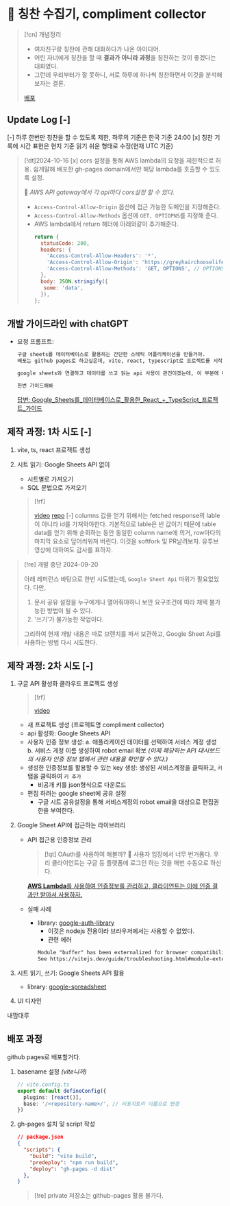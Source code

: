 # 󰏢 칭찬 수집기, compliment collector

> [!cn] 개념정리
>
> - 여자친구랑 칭찬에 관해 대화하다가 나온 아이디어.
> - 어린 자녀에게 칭찬을 할 때 **결과가 아니라 과정**을 칭찬하는 것이 좋겠다는 대화였다.
> - 그런데 우리부터가 잘 못하니, 서로 하루에 하나씩 칭찬하면서 이것을 분석해보자는 결론.
>
> [배포](https://greyhairchooselife.github.io/compliment-collector/)

## Update Log [-]

[-] 하루 한번만 칭찬을 할 수 있도록 제한, 하루의 기준은 한국 기준 24:00
[x] 칭찬 기록에 시간 표현은 현지 기준 읽기 쉬운 형태로 수정(현재 UTC 기준)

> [!dt]2024-10-16
> [x] cors 설정을 통해 AWS lambda의 요청을 제한적으로 허용. 쉽게말해 배포한 gh-pages domain에서만 해당 lambda를 호출할 수 있도록 설정.
>
>  󱞪 _AWS API gateway에서 각 api마다 cors설정 할 수 있다._
>
>   - `Access-Control-Allow-Origin` 옵션에 접근 가능한 도메인을 지정해준다.
>   - `Access-Control-Allow-Methods` 옵션에 `GET, OPTIOPNS`를 지정해 준다.
>   - AWS lambda에서 return 헤더에 아래와같이 추가해준다.
>     ```javascript
>     return {
>       statusCode: 200,
>       headers: {
>         'Access-Control-Allow-Headers': '*',
>         'Access-Control-Allow-Origin': 'https://greyhairchooselife.github.io',
>         'Access-Control-Allow-Methods': 'GET, OPTIONS', // OPTIONS을 추가하지 않으면 CORS 오류 발생
>       },
>       body: JSON.stringify({
>        some: 'data',
>       }),
>     };
>     ```


## 개발 가이드라인 with chatGPT

- 요청 프롬프트:

  ```txt
  구글 sheets를 데이터베이스로 활용하는 간단한 스테틱 어플리케이션을 만들거야.
  배포는 github pages로 하고싶은데, vite, react, typescript로 프로젝트를 시작할거야.

  google sheets와 연결하고 데이터를 쓰고 읽는 api 사용이 관건이겠는데, 이 부분에 대해서는 경험이 전혀 없어.

  한번 가이드해봐

  ```

  [답변: Google_Sheets를_데이터베이스로_활용한_React_+_TypeScript_프로젝트_가이드](/Project/진행중/칭찬_수집기/Google_Sheets를_데이터베이스로_활용한_React_+_TypeScript_프로젝트_가이드)


## 제작 과정: 1차 시도 [-]

1. vite, ts, react 프로젝트 생성
2. 시트 읽기: Google Sheets API 없이

   - 시트별로 가져오기
   - SQL 문법으로 가져오기

   > [!rf]
   >
   > [video](https://www.youtube.com/watch?v=cRwpTv33Z_g)
   > [repo](https://github.com/theotrain/load-google-sheet-data-using-sql)
   > [-]  columns 값을 얻기 위해서는 fetched response의 lable이 아니라 id를 가져와야한다. 기본적으로 lable은 빈 값이기 때문에 table data를 얻기 위해 순회하는 동안 동일한 column name에 의거, row마다의 마지막 요소로 덮어씌워져 버린다. 이것을 softfork 및 PR날려보자. 유투브 영상에 대하여도 감사를 표하자.

> [!re] 개발 중단 2024-09-20
>
> 아래 레퍼런스 바탕으로 한번 시도했는데, `Google Sheet Api` 따위가 필요없었다.
> 다만,
>
>   1. 문서 공유 설정을 누구에게나 열어줘야하니 보안 요구조건에 따라 채택 불가능한 방법이 될 수 있다.
>   2. '쓰기'가 불가능한 작업이다.
>
> 그리하여 현재 개발 내용은 따로 브랜치를 파서 보관하고, Google Sheet Api를 사용하는 방법 다시 시도한다.


## 제작 과정: 2차 시도 [-]

1. 구글 API 활성화  클라우드 프로젝트 생성

   > [!rf]
   >
   > [video](https://www.youtube.com/watch?v=PFJNJQCU_lo)

   - 새 프로젝트 생성 (프로젝트명 compliment collector)
   - api 활성화: Google Sheets API
   - 사용자 인증 정보 생성:
     a. 애플리케이션 데이터를 선택하여 서비스 계정 생성
     b. 서비스 게정 이름 생성하여 robot email 확보
     _(이제 해당하는 API 대시보드의 사용자 인증 정보 탭에서 관련 내용을 확인할 수 있다.)_
   - 생성한 인증정보를 활용할 수 있는 key 생성:
     생성된 서비스계정을 클릭하고, `키` 탭을 클릭하여 `키 추가`
     - 비공개 키를 json형식으로 다운로드
   - 편집 하려는 google sheet에 공유 설정
     - 구글 시트 공유설정을 통해 서비스계정의 robot email을 대상으로 편집권한을 부여한다.

2. Google Sheet API에 접근하는 라이브러리

   - API 접근용 인증정보 관리

     > [!qt] OAuth를 사용하여 해볼까?
     >   󱞪 사용자 입장에서 너무 번거롭다. 우리 클라이언트는 구글 등 플랫폼에 로그인 하는 것을 매번 수동으로 하신다.

     [**AWS Lambda**를 사용하여 인증정보를 관리하고, 클라이언트는 이에 인증 결과만 받아서 사용하자.](AWS_Lambda를_사용하여_인증정보를_관리하고,_클라이언트는_이에_인증_결과만_받아서_사용하자.)

   - 실패 사례
     - library: [google-auth-library](https://github.com/googleapis/google-auth-library-nodejs)
       - 이것은 nodejs 전용이라 브라우저에서는 사용할 수 없었다.
       - 관련 에러
       ```txt
       Module "buffer" has been externalized for browser compatibility. Cannot access "buffer.Buffer" in client code.
       See https://vitejs.dev/guide/troubleshooting.html#module-externalized-for-browser-compatibility for more details.
       ```


3. 시트 읽기, 쓰기: Google Sheets API 활용

   - library: [google-spreadsheet](https://github.com/theoephraim/node-google-spreadsheet)

4. UI 디자인

  내맘대루



## 배포 과정

github pages로 배포할거다.

1. basename 설정 _(vite니까)_

   ```typescript
   // vite.config.ts
   export default defineConfig({
     plugins: [react()],
     base: '/<repository-name>/', // 리포지토리 이름으로 변경
   })
   ```

2. gh-pages 설치 및 script 작성

   ```json
   // package.json
   {
     "scripts": {
       "build": "vite build",
       "predeploy": "npm run build",
       "deploy": "gh-pages -d dist"
     },
   }
   ```

   > [!re] private 저장소는 github-pages 활용 불가다.

